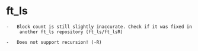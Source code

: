 
# ft_ls

	-	Block count is still slightly inaccurate. Check if it was fixed in
		 another ft_ls repository (ft_ls/ft_lsR)

	-	Does not support recursion! (-R)

